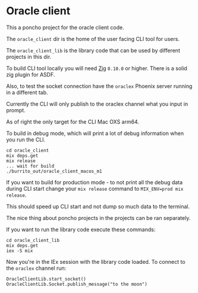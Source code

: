 # Oracle client

This a poncho project for the oracle client code.

The `oracle_client` dir is the home of the user facing CLI tool for users.

The `oracle_client_lib` is the library code that can be used by different projects in this dir.

To build CLI tool locally you will need [Zig](https://ziglang.org) `0.10.0` or higher. There is a solid zig plugin for ASDF.

Also, to test the socket connection have the `oraclex` Phoenix server running in a different tab.

Currently the CLI will only publish to the oraclex channel what you input in prompt.

As of right the only target for the CLI Mac OXS arm64.

To build in debug mode, which will print a lot of debug information when you run the CLI.

```
cd oracle_client
mix deps.get
mix release
... wait for build
./burrito_out/oracle_client_macos_m1
```

If you want to build for production mode - to not print all the debug data during CLI start change your `mix release` command to `MIX_ENV=prod mix release`.

This should speed up CLI start and not dump so much data to the terminal.

The nice thing about poncho projects in the projects can be ran separately.

If you want to run the library code execute these commands:

```
cd oracle_client_lib
mix deps.get
iex -S mix
```

Now you're in the IEx session with the library code loaded. To connect to the `oraclex` channel run:

```
OracleClientLib.start_socket()
OracleClientLib.Socket.publish_message("to the moon")
```
